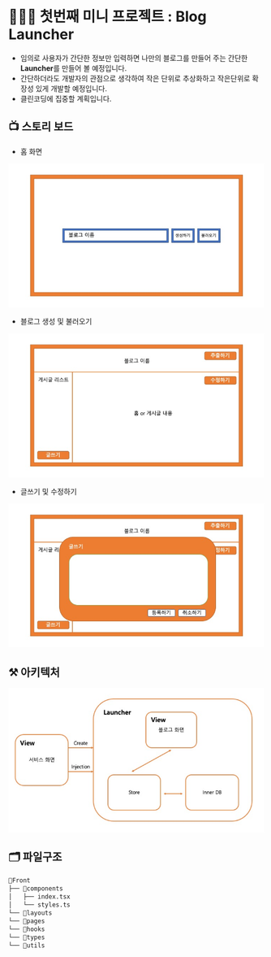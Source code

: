 # 👩🏻‍💻 첫번째 미니 프로젝트 : Blog Launcher

- 임의로 사용자가 간단한 정보만 입력하면 나만의 블로그를 만들어 주는 간단한 **Launcher**를 만들어 볼 예정입니다.
- 간단하더라도 개발자의 관점으로 생각하여 작은 단위로 추상화하고 작은단위로 확장성 있게 개발할 예정입니다.
- 클린코딩에 집중할 계획입니다.

## 📺 스토리 보드

- 홈 화면

![](./img/1.jpeg)

- 블로그 생성 및 불러오기

![](./img/2.jpeg)

- 글쓰기 및 수정하기

![](./img/3.jpeg)

## ⚒️ 아키텍처

![](./img/4.jpeg)

## 🗂 파일구조

```
📁Front
├── 📁components
│   ├── index.tsx
│   └── styles.ts
└── 📁layouts
└── 📁pages
└── 📁hooks
└── 📁types
└── 📁utils
```
